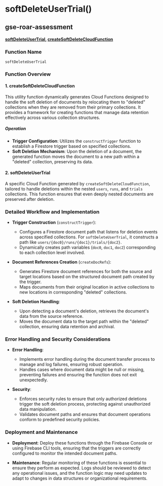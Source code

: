 # softDeleteUserTrial()

## gse-roar-assessment

#### [softDeleteUserTrial](https://github.com/yeatmanlab/roar-firebase-functions/blob/e784650492722d24069aa9b0704d1873ea5dafee/gse-roar-assessment/functions/src/index.ts#L38), [createSoftDeleteCloudFunction](https://github.com/yeatmanlab/roar-firebase-functions/blob/e784650492722d24069aa9b0704d1873ea5dafee/gse-roar-assessment/functions/src/soft-delete.ts#L55)

### Function Name
`softDeleteUserTrial`

### Function Overview

#### 1. **createSoftDeleteCloudFunction**
This utility function dynamically generates Cloud Functions designed to handle the soft deletion of documents by relocating them to "deleted" collections when they are removed from their primary collections. It provides a framework for creating functions that manage data retention effectively across various collection structures.

##### Operation
- **Trigger Configuration**: Utilizes the `constructTrigger` function to establish a Firestore trigger based on specified collections.
- **Soft Deletion Mechanism**: Upon the deletion of a document, the generated function moves the document to a new path within a "deleted" collection, preserving its data.

#### 2. **softDeleteUserTrial**
A specific Cloud Function generated by `createSoftDeleteCloudFunction`, tailored to handle deletions within the nested `users`, `runs`, and `trials` collections. This function ensures that even deeply nested documents are preserved after deletion.

### Detailed Workflow and Implementation

- **Trigger Construction** (`constructTrigger`):
  - Configures a Firestore document path that listens for deletion events across specified collections. For `softDeleteUserTrial`, it constructs a path like `users/{doc0}/runs/{doc1}/trials/{doc2}`.
  - Dynamically creates path variables (`doc0`, `doc1`, `doc2`) corresponding to each collection level involved.

- **Document References Creation** (`createDocRefs`):
  - Generates Firestore document references for both the source and target locations based on the structured document path created by the trigger.
  - Maps documents from their original location in active collections to new locations in corresponding "deleted" collections.

- **Soft Deletion Handling**:
  - Upon detecting a document's deletion, retrieves the document's data from the source reference.
  - Moves the document data to the target path within the "deleted" collection, ensuring data retention and archival.

### Error Handling and Security Considerations

- **Error Handling**:
  - Implements error handling during the document transfer process to manage and log failures, ensuring robust operation.
  - Handles cases where document data might be null or missing, preventing failures and ensuring the function does not exit unexpectedly.

- **Security**:
  - Enforces security rules to ensure that only authorized deletions trigger the soft deletion process, protecting against unauthorized data manipulation.
  - Validates document paths and ensures that document operations conform to predefined security policies.

### Deployment and Maintenance

- **Deployment**: Deploy these functions through the Firebase Console or using Firebase CLI tools, ensuring that the triggers are correctly configured to monitor the intended document paths.
  
- **Maintenance**: Regular monitoring of these functions is essential to ensure they perform as expected. Logs should be reviewed to detect any operational issues, and the function logic may need updates to adapt to changes in data structures or organizational requirements.
